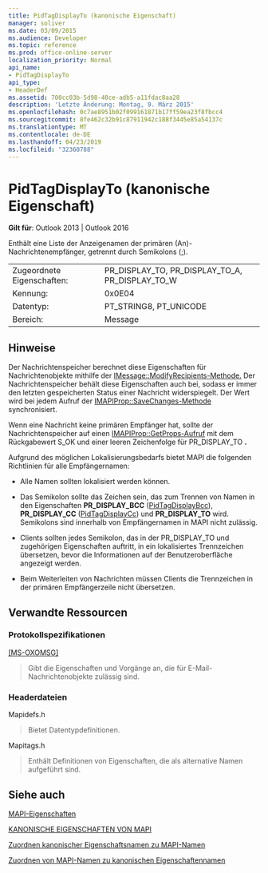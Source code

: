```yaml
---
title: PidTagDisplayTo (kanonische Eigenschaft)
manager: soliver
ms.date: 03/09/2015
ms.audience: Developer
ms.topic: reference
ms.prod: office-online-server
localization_priority: Normal
api_name:
- PidTagDisplayTo
api_type:
- HeaderDef
ms.assetid: 700cc03b-5d98-40ce-adb5-a11fdac8aa28
description: 'Letzte Änderung: Montag, 9. März 2015'
ms.openlocfilehash: 0c7ae8951b02f099161871b17ff59ea23f8fbcc4
ms.sourcegitcommit: 8fe462c32b91c87911942c188f3445e85a54137c
ms.translationtype: MT
ms.contentlocale: de-DE
ms.lasthandoff: 04/23/2019
ms.locfileid: "32360788"
---
```

# <a name="pidtagdisplayto-canonical-property"></a>PidTagDisplayTo (kanonische Eigenschaft)

  
  
**Gilt für**: Outlook 2013 | Outlook 2016 
  
Enthält eine Liste der Anzeigenamen der primären (An)-Nachrichtenempfänger, getrennt durch Semikolons (;). 
  
|||
|:-----|:-----|
|Zugeordnete Eigenschaften:  <br/> |PR_DISPLAY_TO, PR_DISPLAY_TO_A, PR_DISPLAY_TO_W  <br/> |
|Kennung:  <br/> |0x0E04  <br/> |
|Datentyp:  <br/> |PT_STRING8, PT_UNICODE  <br/> |
|Bereich:  <br/> |Message  <br/> |
   
## <a name="remarks"></a>Hinweise

Der Nachrichtenspeicher berechnet diese Eigenschaften für Nachrichtenobjekte mithilfe der [IMessage::ModifyRecipients-Methode.](imessage-modifyrecipients.md) Der Nachrichtenspeicher behält diese Eigenschaften auch bei, sodass er immer den letzten gespeicherten Status einer Nachricht widerspiegelt. Der Wert wird bei jedem Aufruf der [IMAPIProp::SaveChanges-Methode](imapiprop-savechanges.md) synchronisiert. 
  
Wenn eine Nachricht keine primären Empfänger hat, sollte der Nachrichtenspeicher auf einen [IMAPIProp::GetProps-Aufruf](imapiprop-getprops.md) mit dem Rückgabewert S_OK und einer leeren Zeichenfolge für PR_DISPLAY_TO **.** 
  
Aufgrund des möglichen Lokalisierungsbedarfs bietet MAPI die folgenden Richtlinien für alle Empfängernamen:
  
- Alle Namen sollten lokalisiert werden können. 
    
- Das Semikolon sollte das Zeichen sein, das zum Trennen von Namen in den Eigenschaften **PR_DISPLAY_BCC** ([PidTagDisplayBcc](pidtagdisplaybcc-canonical-property.md)), **PR_DISPLAY_CC** ([PidTagDisplayCc](pidtagdisplaycc-canonical-property.md)) und **PR_DISPLAY_TO** wird. Semikolons sind innerhalb von Empfängernamen in MAPI nicht zulässig. 
    
- Clients sollten jedes Semikolon,  das in der PR_DISPLAY_TO und zugehörigen Eigenschaften auftritt, in ein lokalisiertes Trennzeichen übersetzen, bevor die Informationen auf der Benutzeroberfläche angezeigt werden. 
    
- Beim Weiterleiten von Nachrichten müssen Clients die Trennzeichen in der primären Empfängerzeile nicht übersetzen. 
    
## <a name="related-resources"></a>Verwandte Ressourcen

### <a name="protocol-specifications"></a>Protokollspezifikationen

[[MS-OXOMSG]](https://msdn.microsoft.com/library/daa9120f-f325-4afb-a738-28f91049ab3c%28Office.15%29.aspx)
  
> Gibt die Eigenschaften und Vorgänge an, die für E-Mail-Nachrichtenobjekte zulässig sind.
    
### <a name="header-files"></a>Headerdateien

Mapidefs.h
  
> Bietet Datentypdefinitionen.
    
Mapitags.h
  
> Enthält Definitionen von Eigenschaften, die als alternative Namen aufgeführt sind.
    
## <a name="see-also"></a>Siehe auch



[MAPI-Eigenschaften](mapi-properties.md)
  
[KANONISCHE EIGENSCHAFTEN VON MAPI](mapi-canonical-properties.md)
  
[Zuordnen kanonischer Eigenschaftsnamen zu MAPI-Namen](mapping-canonical-property-names-to-mapi-names.md)
  
[Zuordnen von MAPI-Namen zu kanonischen Eigenschaftennamen](mapping-mapi-names-to-canonical-property-names.md)

